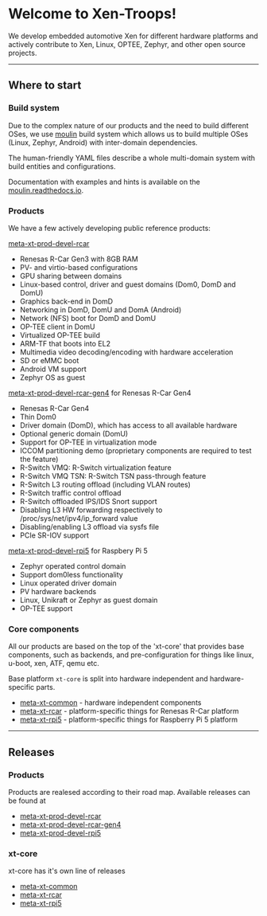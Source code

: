 # Welcome to Xen-Troops!

We develop embedded automotive Xen for different hardware platforms and actively contribute to Xen, Linux, OPTEE, Zephyr, and other open source projects.

---
## Where to start

### Build system
Due to the complex nature of our products and the need to build different OSes, we use [moulin](https://github.com/xen-troops/moulin) build system which allows us to build multiple OSes (Linux, Zephyr, Android) with inter-domain dependencies.

The human-friendly YAML files describe a whole multi-domain system with build entities and configurations.

Documentation with examples and hints is available on the [moulin.readthedocs.io](https://moulin.readthedocs.io/).

### Products
We have a few actively developing public reference products:

[meta-xt-prod-devel-rcar](https://github.com/xen-troops/meta-xt-prod-devel-rcar)
- Renesas R-Car Gen3 with 8GB RAM
- PV- and virtio-based configurations
- GPU sharing between domains
- Linux-based control, driver and guest domains (Dom0, DomD and DomU)
- Graphics back-end in DomD
- Networking in DomD, DomU and DomA (Android)
- Network (NFS) boot for DomD and DomU
- OP-TEE client in DomU
- Virtualized OP-TEE build
- ARM-TF that boots into EL2
- Multimedia video decoding/encoding with hardware acceleration
- SD or eMMC boot
- Android VM support
- Zephyr OS as guest

[meta-xt-prod-devel-rcar-gen4](https://github.com/xen-troops/meta-xt-prod-devel-rcar-gen4) for Renesas R-Car Gen4
- Renesas R-Car Gen4
- Thin Dom0
- Driver domain (DomD), which has access to all available hardware
- Optional generic domain (DomU)
- Support for OP-TEE in virtualization mode
- ICCOM partitioning demo (proprietary components are required to test the feature)
- R-Switch VMQ: R-Switch virtualization feature
- R-Switch VMQ TSN: R-Switch TSN pass-through feature
- R-Switch L3 routing offload (including VLAN routes)
- R-Switch traffic control offload
- R-Switch offloaded IPS/IDS Snort support
- Disabling L3 HW forwarding respectively to /proc/sys/net/ipv4/ip_forward value
- Disabling/enabling L3 offload via sysfs file
- PCIe SR-IOV support

[meta-xt-prod-devel-rpi5](https://github.com/xen-troops/meta-xt-prod-devel-rpi5) for Raspbery Pi 5
- Zephyr operated control domain
- Support dom0less functionality
- Linux operated driver domain
- PV hardware backends
- Linux, Unikraft or Zephyr as guest domain
- OP-TEE support

### Core components
All our products are based on the top of the 'xt-core' that provides base components, such as backends, and pre-configuration for things like linux, u-boot, xen, ATF, qemu etc.

Base platform `xt-core` is split into hardware independent and hardware-specific parts.
- [meta-xt-common](https://github.com/xen-troops/meta-xt-common) - hardware independent components
- [meta-xt-rcar](https://github.com/xen-troops/meta-xt-rcar) - platform-specific things for Renesas R-Car platform
- [meta-xt-rpi5](https://github.com/xen-troops/meta-xt-rpi5) - platform-specific things for Raspberry Pi 5 platform

---
## Releases

### Products
Products are realesed according to their road map.
Available releases can be found at
- [meta-xt-prod-devel-rcar](https://github.com/xen-troops/meta-xt-prod-devel-rcar/releases)
- [meta-xt-prod-devel-rcar-gen4](https://github.com/xen-troops/meta-xt-prod-devel-rcar-gen4/releases)
- [meta-xt-prod-devel-rpi5](https://github.com/xen-troops/meta-xt-prod-devel-rpi5/tags)

### xt-core
xt-core has it's own line of releases
- [meta-xt-common](https://github.com/xen-troops/meta-xt-common/releases)
- [meta-xt-rcar](https://github.com/xen-troops/meta-xt-rcar/releases)
- [meta-xt-rpi5](https://github.com/xen-troops/meta-xt-rpi5/tags)
